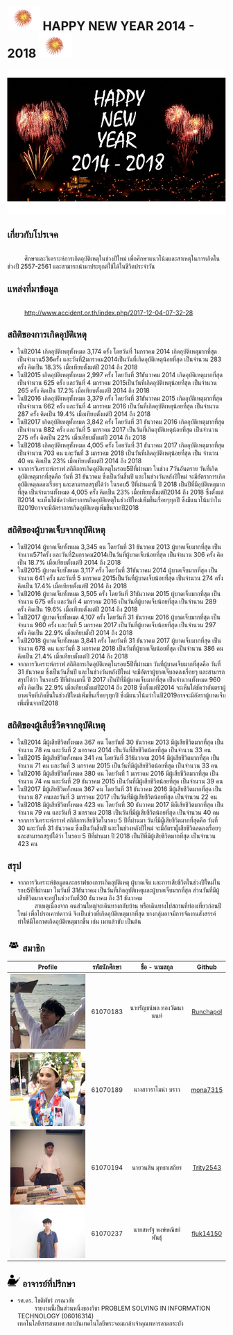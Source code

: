 # <a><img src="img/101.png" width="75px"></a> HAPPY NEW YEAR 2014 - 2018 <a><img src="img/101.png" width="75px"></a>
![](/img/main.jpg)
## เกี่ยวกับโปรเจค
<br>&nbsp;&nbsp;&nbsp;&nbsp;&nbsp;&nbsp;&nbsp;&nbsp;&nbsp;&nbsp;ศึกษาและวิเคราะห์การเกิดอุบัติเหตุในช่วงปีใหม่ เพื่อศึกษาแนวโน้มและสาเหตุในการเกิดในช่วงปี 2557-2561 และสามารถนำมาประยุกต์ใช้ได้ในชีวิตประจำวัน

## แหล่งที่มาข้อมูล
<br>&nbsp;&nbsp;&nbsp;&nbsp;&nbsp;&nbsp;&nbsp;&nbsp;&nbsp;&nbsp;http://www.accident.or.th/index.php/2017-12-04-07-32-28

## สถิติของการเกิดอุบัติเหตุ
- ในปี2014 เกิดอุบัติเหตุทั้งหมด 3,174 ครั้ง โดยวันที่ 1มกราคม 2014 เกิดอุบัติเหตุมากที่สุด เป็นจำนวน536ครั้ง และวันที่2มกราคม2014เป็นวันที่เกิดอุบัติเหตุน้อยที่สุด เป็นจำนวน 283 ครั้ง คิดเป็น 18.3% เมื่อเทียบตั้งแต่ปี 2014 ถึง 2018
- ในปี2015 เกิดอุบัติเหตุทั้งหมด 2,997 ครั้ง โดยวันที่ 31ธันวาคม 2014 เกิดอุบัติเหตุมากที่สุด เป็นจำนวน 625 ครั้ง และวันที่ 4 มกราคม 2015เป็นวันที่เกิดอุบัติเหตุน้อยที่สุด เป็นจำนวน 265 ครั้ง คิดเป็น 17.2% เมื่อเทียบตั้งแต่ปี 2014 ถึง 2018
- ในปี2016 เกิดอุบัติเหตุทั้งหมด 3,379 ครั้ง โดยวันที่ 31ธันวาคม 2015 เกิดอุบัติเหตุมากที่สุด เป็นจำนวน 662 ครั้ง และวันที่ 4 มกราคม 2016 เป็นวันที่เกิดอุบัติเหตุน้อยที่สุด เป็นจำนวน 287 ครั้ง คิดเป็น 19.4% เมื่อเทียบตั้งแต่ปี 2014 ถึง 2018
- ในปี2017 เกิดอุบัติเหตุทั้งหมด 3,842 ครั้ง โดยวันที่ 31 ธันวาคม 2016 เกิดอุบัติเหตุมากที่สุด เป็นจำนวน 882 ครั้ง และวันที่ 5 มกราคม 2017 เป็นวันที่เกิดอุบัติเหตุน้อยที่สุด เป็นจำนวน 275 ครั้ง คิดเป็น 22% เมื่อเทียบตั้งแต่ปี 2014 ถึง 2018
- ในปี2018 เกิดอุบัติเหตุทั้งหมด 4,005 ครั้ง โดยวันที่ 31 ธันวาคม 2017 เกิดอุบัติเหตุมากที่สุด เป็นจำนวน 703 คน  และวันที่ 3 มกราคม 2018 เป็นวันที่เกิดอุบัติเหตุน้อยที่สุด เป็น  จำนวน 40 คน คิดเป็น 23% เมื่อเทียบตั้งแต่ปี 2014 ถึง 2018
- จากการวิเคราะห์กราฟ สถิติการเกิดอุบัติเหตุในรอบ5ปีที่ผ่านมา ในช่วง 7วันอันตราย วันที่เกิดอุบัติเหตุมากที่สุดคือ วันที่ 31 ธันวาคม ซึ่งเป็นวันสิ้นปี และในช่วงวันหลังปีใหม่ จะมีอัตราการเกิดอุบัติเหตุลดลงเรื่อยๆ และสามารถสรุปได้ว่า ในรอบ5 ปีที่ผ่านมานี้ ปี 2018 เป็นปีที่มีอุบัติเหตุมากที่สุด เป็นจำนวนทั้งหมด 4,005 ครั้ง คิดเป็น 23% เมื่อเทียบตั้งแต่ปี2014 ถึง 2018 ซึ่งตั้งแต่ปี2014 จะเห็นได้ชัดว่าอัตราการเกิดอุบัติเหตุในช่วงปีใหม่เพิ่มขึ้นเรื่อยๆทุกปี ซึ่งมีแนวโน้มว่าในปี2019อาจจะมีอัตราการเกิดอุบัติเหตุเพิ่มขึ้นจากปี2018

## สถิติของผู้บาดเจ็บจากอุบัติเหตุ
- ในปี2014 ผู้บาดเจ็บทั้งหมด 3,345 คน โดยวันที่ 31 ธันวาคม 2013 ผู้บาดเจ็บมากที่สุด เป็นจำนวน571ครั้ง และวันที่2มกราคม2014เป็นวันที่ผู้บาดเจ็บน้อยที่สุด เป็นจำนวน 306 ครั้ง คิดเป็น 18.7% เมื่อเทียบตั้งแต่ปี 2014 ถึง 2018
- ในปี2015 ผู้บาดเจ็บทั้งหมด 3,117 ครั้ง โดยวันที่ 31ธันวาคม 2014 ผู้บาดเจ็บมากที่สุด เป็นจำนวน 641 ครั้ง และวันที่ 5 มกราคม 2015เป็นวันที่ผู้บาดเจ็บน้อยที่สุด เป็นจำนวน 274 ครั้ง คิดเป็น 17.4% เมื่อเทียบตั้งแต่ปี 2014 ถึง 2018
- ในปี2016 ผู้บาดเจ็บทั้งหมด 3,505 ครั้ง โดยวันที่ 31ธันวาคม 2015 ผู้บาดเจ็บมากที่สุด เป็นจำนวน 675 ครั้ง และวันที่ 4 มกราคม 2016 เป็นวันที่ผู้บาดเจ็บน้อยที่สุด เป็นจำนวน 289 ครั้ง คิดเป็น 19.6% เมื่อเทียบตั้งแต่ปี 2014 ถึง 2018
- ในปี2017 ผู้บาดเจ็บทั้งหมด 4,107 ครั้ง โดยวันที่ 31 ธันวาคม 2016 ผู้บาดเจ็บมากที่สุด เป็นจำนวน 960 ครั้ง และวันที่ 5 มกราคม 2017 เป็นวันที่ผู้บาดเจ็บน้อยที่สุด เป็นจำนวน 297 ครั้ง คิดเป็น 22.9% เมื่อเทียบตั้งปี 2014 ถึง 2018
- ในปี2018 ผู้บาดเจ็บทั้งหมด 3,841 ครั้ง โดยวันที่ 31 ธันวาคม 2017 ผู้บาดเจ็บมากที่สุด เป็นจำนวน 678 คน  และวันที่ 3 มกราคม 2018 เป็นวันที่ผู้บาดเจ็บน้อยที่สุด เป็นจำนวน 386 คน คิดเป็น 21.4% เมื่อเทียบตั้งแต่ปี 2014 ถึง 2018
- จากการวิเคราะห์กราฟ สถิติการเกิดอุบัติเหตุในรอบ5ปีที่ผ่านมา วันที่ผู้บาดเจ็บมากที่สุดคือ วันที่ 31 ธันวาคม ซึ่งเป็นวันสิ้นปี และในช่วงวันหลังปีใหม่ จะมีอัตราผู้บาดเจ็บลดลงเรื่อยๆ
และสามารถสรุปได้ว่า ในรอบ5 ปีที่ผ่านมานี้ ปี 2017 เป็นปีที่มีผู้บาดเจ็บมากที่สุด เป็นจำนวนทั้งหมด 960 ครั้ง คิดเป็น 22.9% เมื่อเทียบตั้งแต่ปี2014 ถึง 2018 ซึ่งตั้งแต่ปี2014 จะเห็นได้ชัดว่าอันตราผู้บาดเจ็บที่เกิดขึ้นในช่วงปีใหม่เพิ่มขึ้นเรื่อยๆทุกปี ซึ่งมีแนวโน้มว่าในปี2019อาจจะมีอัตราผู้บาดเจ็บเพิ่มขึ้นจากปี2018


## สถิติของผู้เสียชีวิตจากอุบัติเหตุ
- ในปี2014 มีผู้เสียชีวิตทั้งหมด 367 คน โดยวันที่ 30 ธันวาคม 2013 มีผู้เสียชีวิตมากที่สุด เป็นจำนวน 78 คน และวันที่ 2 มกราคม 2014 เป็นวันที่สียชีวิตน้อยที่สุด เป็นจำนวน 33 คน
- ในปี2015 มีผู้เสียชีวิตทั้งหมด 341 คน โดยวันที่ 31ธันวาคม 2014 มีผู้เสียชีวิตมากที่สุด เป็นจำนวน 71 คน และวันที่ 3 มกราคม 2015 เป็นวันที่มีผู้เสียชีวิตน้อยที่สุด เป็นจำนวน 33 คน
- ในปี2016 มีผู้เสียชีวิตทั้งหมด 380 คน โดยวันที่ 1 มกราคม 2016 มีผู้เสียชีวิตมากที่สุด เป็นจำนวน 74 คน และวันที่ 29 ธันวาคม 2015 เป็นวันที่มีผู้เสียชีวิตน้อยที่สุด เป็นจำนวน 39 คน
- ในปี2017 มีผู้เสียชีวิตทั้งหมด 367 คน โดยวันที่ 31 ธันวาคม 2016 มีผู้เสียชีวิตมากที่สุด เป็นจำนวน 87 คนและวันที่ 3 มกราคม 2017 เป็นวันที่มีผู้เสียชีวิตน้อยที่สุด เป็นจำนวน 22 คน
- ในปี2018 มีผู้เสียชีวิตทั้งหมด 423 คน โดยวันที่ 30 ธันวาคม 2017 มีผ็เสียชีวิตมากที่สุด เป็นจำนวน 79 คน  และวันที่ 3 มกราคม 2018 เป็นวันที่มีผู้เสียชีวิตน้อยที่สุด เป็นจำนวน 40 คน
- จากการวิเคราะห์กราฟ สถิติการเสียชีวิตในรอบ 5 ปีที่ผ่านมา วันที่มีผู็เสียชีวิตมากที่สุดคือ วันที่ 30 และวันที่ 31 ธันวาคม ซึ่งเป็นวันสิ้นปี และในช่วงหลังปีใหม่ จะมีอัตราผู็เสียชีวิตลดลงเรื่อยๆและสามารถสรุปได้ว่า ในรอบ 5 ปีที่ผ่านมา ปี 2018 เป็นปีที่มีผู้เสียชีวิตมากที่สุด เป็นจำนวน 423 คน
## สรุป
- จากการวิเคราะห์ข้อมูลและกราฟของการเกิดอุบัติเหตุ ผู้บาดเจ็บ และการเสียชีวิตในช่วงปีใหม่ในรอบ5ปีที่ผ่านมา ในวันที่ 31ธันวาคม เป็นวันที่เกิดอุบัติเหตุและผู้บาดเจ็บมากที่สุด ส่วนวันที่มีผู้เสียชีวิตมากจะอยู่ในช่วงวันที่30 ธันวาคม ถึง 31 ธันวาคม
<br>&nbsp;&nbsp;&nbsp;&nbsp;&nbsp;&nbsp;&nbsp;&nbsp;&nbsp;&nbsp;สาเหตุเนื่องจาก คนส่วนใหญ่จะเดินทางกลับบ้าน หรือเดินทางไปสถานที่ท่องเที่ยวก่อนปีใหม่ เพื่อไปรอเคาท์ดาวน์ จึงเป็นช่วงที่เกิดอุบัติเหตุมากที่สุด บางกลุ่มอาจมีการจัดงานสังสรรค์ ทำให้มีโอกาศเกิดอุบัติเหตุมากขึ้น เช่น เมาแล้วขับ เป็นต้น
## <a><img src="img/102.png" width="30px"></a> สมาชิก
| Profile | รหัสนักศึกษา        | ชื่อ - นามสกุล | Github |
|:---------:| :-------------: |:---------------------:| :-------------: |
| <a><img src="img/runchapol.jpg" width="200px"></a> | 61070183    | นายรัญชน์พล ทองวัฒนานนท์ | [Runchapol](https://github.com/Runchapol) |
| <a><img src="img/02.jpg" width="200px"></a> | 61070189    | นางสาวราโมน่า บราว | [mona7315](https://github.com/mona7315) |
| <a><img src="img/Trity2543.jpg" width="200px"></a> | 61070194    | นายวนสิน มุทธาเสถียร | [Trity2543](https://github.com/Trity2543) |
| <a><img src="img/fluk.jpg" width="200px"></a> | 61070237    | นายสหรัฐ พงษ์พณิชย์พันธ์ุ | [fluk14150](https://github.com/fluk14150) |

## <a><img src="img/103.png" width="30px"></a> อาจารย์ที่ปรึกษา
- รศ.ดร. โชติพัชร์ ภรณวลัย
<br>&nbsp;&nbsp;&nbsp;&nbsp;&nbsp;&nbsp;&nbsp;&nbsp;&nbsp;&nbsp;รายงานนี้เป็นส่วนหนึ่งของวิชา PROBLEM SOLVING IN INFORMATION TECHNOLOGY (06016314)
<br>เทคโนโลยีสารสนเทศ สถาบันเทคโนโลยีพระจอมเกล้าเจ้าคุณทหารลาดกระบัง
